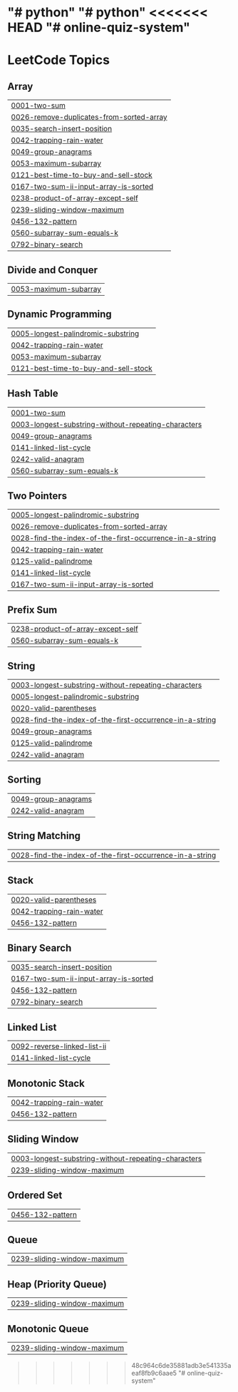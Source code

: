 "# python" 
"# python" 
<<<<<<< HEAD
"# online-quiz-system" 
=======

<!---LeetCode Topics Start-->
# LeetCode Topics
## Array
|  |
| ------- |
| [0001-two-sum](https://github.com/SrimanthBaratam/python/tree/master/0001-two-sum) |
| [0026-remove-duplicates-from-sorted-array](https://github.com/SrimanthBaratam/python/tree/master/0026-remove-duplicates-from-sorted-array) |
| [0035-search-insert-position](https://github.com/SrimanthBaratam/python/tree/master/0035-search-insert-position) |
| [0042-trapping-rain-water](https://github.com/SrimanthBaratam/python/tree/master/0042-trapping-rain-water) |
| [0049-group-anagrams](https://github.com/SrimanthBaratam/python/tree/master/0049-group-anagrams) |
| [0053-maximum-subarray](https://github.com/SrimanthBaratam/python/tree/master/0053-maximum-subarray) |
| [0121-best-time-to-buy-and-sell-stock](https://github.com/SrimanthBaratam/python/tree/master/0121-best-time-to-buy-and-sell-stock) |
| [0167-two-sum-ii-input-array-is-sorted](https://github.com/SrimanthBaratam/python/tree/master/0167-two-sum-ii-input-array-is-sorted) |
| [0238-product-of-array-except-self](https://github.com/SrimanthBaratam/python/tree/master/0238-product-of-array-except-self) |
| [0239-sliding-window-maximum](https://github.com/SrimanthBaratam/python/tree/master/0239-sliding-window-maximum) |
| [0456-132-pattern](https://github.com/SrimanthBaratam/python/tree/master/0456-132-pattern) |
| [0560-subarray-sum-equals-k](https://github.com/SrimanthBaratam/python/tree/master/0560-subarray-sum-equals-k) |
| [0792-binary-search](https://github.com/SrimanthBaratam/python/tree/master/0792-binary-search) |
## Divide and Conquer
|  |
| ------- |
| [0053-maximum-subarray](https://github.com/SrimanthBaratam/python/tree/master/0053-maximum-subarray) |
## Dynamic Programming
|  |
| ------- |
| [0005-longest-palindromic-substring](https://github.com/SrimanthBaratam/python/tree/master/0005-longest-palindromic-substring) |
| [0042-trapping-rain-water](https://github.com/SrimanthBaratam/python/tree/master/0042-trapping-rain-water) |
| [0053-maximum-subarray](https://github.com/SrimanthBaratam/python/tree/master/0053-maximum-subarray) |
| [0121-best-time-to-buy-and-sell-stock](https://github.com/SrimanthBaratam/python/tree/master/0121-best-time-to-buy-and-sell-stock) |
## Hash Table
|  |
| ------- |
| [0001-two-sum](https://github.com/SrimanthBaratam/python/tree/master/0001-two-sum) |
| [0003-longest-substring-without-repeating-characters](https://github.com/SrimanthBaratam/python/tree/master/0003-longest-substring-without-repeating-characters) |
| [0049-group-anagrams](https://github.com/SrimanthBaratam/python/tree/master/0049-group-anagrams) |
| [0141-linked-list-cycle](https://github.com/SrimanthBaratam/python/tree/master/0141-linked-list-cycle) |
| [0242-valid-anagram](https://github.com/SrimanthBaratam/python/tree/master/0242-valid-anagram) |
| [0560-subarray-sum-equals-k](https://github.com/SrimanthBaratam/python/tree/master/0560-subarray-sum-equals-k) |
## Two Pointers
|  |
| ------- |
| [0005-longest-palindromic-substring](https://github.com/SrimanthBaratam/python/tree/master/0005-longest-palindromic-substring) |
| [0026-remove-duplicates-from-sorted-array](https://github.com/SrimanthBaratam/python/tree/master/0026-remove-duplicates-from-sorted-array) |
| [0028-find-the-index-of-the-first-occurrence-in-a-string](https://github.com/SrimanthBaratam/python/tree/master/0028-find-the-index-of-the-first-occurrence-in-a-string) |
| [0042-trapping-rain-water](https://github.com/SrimanthBaratam/python/tree/master/0042-trapping-rain-water) |
| [0125-valid-palindrome](https://github.com/SrimanthBaratam/python/tree/master/0125-valid-palindrome) |
| [0141-linked-list-cycle](https://github.com/SrimanthBaratam/python/tree/master/0141-linked-list-cycle) |
| [0167-two-sum-ii-input-array-is-sorted](https://github.com/SrimanthBaratam/python/tree/master/0167-two-sum-ii-input-array-is-sorted) |
## Prefix Sum
|  |
| ------- |
| [0238-product-of-array-except-self](https://github.com/SrimanthBaratam/python/tree/master/0238-product-of-array-except-self) |
| [0560-subarray-sum-equals-k](https://github.com/SrimanthBaratam/python/tree/master/0560-subarray-sum-equals-k) |
## String
|  |
| ------- |
| [0003-longest-substring-without-repeating-characters](https://github.com/SrimanthBaratam/python/tree/master/0003-longest-substring-without-repeating-characters) |
| [0005-longest-palindromic-substring](https://github.com/SrimanthBaratam/python/tree/master/0005-longest-palindromic-substring) |
| [0020-valid-parentheses](https://github.com/SrimanthBaratam/python/tree/master/0020-valid-parentheses) |
| [0028-find-the-index-of-the-first-occurrence-in-a-string](https://github.com/SrimanthBaratam/python/tree/master/0028-find-the-index-of-the-first-occurrence-in-a-string) |
| [0049-group-anagrams](https://github.com/SrimanthBaratam/python/tree/master/0049-group-anagrams) |
| [0125-valid-palindrome](https://github.com/SrimanthBaratam/python/tree/master/0125-valid-palindrome) |
| [0242-valid-anagram](https://github.com/SrimanthBaratam/python/tree/master/0242-valid-anagram) |
## Sorting
|  |
| ------- |
| [0049-group-anagrams](https://github.com/SrimanthBaratam/python/tree/master/0049-group-anagrams) |
| [0242-valid-anagram](https://github.com/SrimanthBaratam/python/tree/master/0242-valid-anagram) |
## String Matching
|  |
| ------- |
| [0028-find-the-index-of-the-first-occurrence-in-a-string](https://github.com/SrimanthBaratam/python/tree/master/0028-find-the-index-of-the-first-occurrence-in-a-string) |
## Stack
|  |
| ------- |
| [0020-valid-parentheses](https://github.com/SrimanthBaratam/python/tree/master/0020-valid-parentheses) |
| [0042-trapping-rain-water](https://github.com/SrimanthBaratam/python/tree/master/0042-trapping-rain-water) |
| [0456-132-pattern](https://github.com/SrimanthBaratam/python/tree/master/0456-132-pattern) |
## Binary Search
|  |
| ------- |
| [0035-search-insert-position](https://github.com/SrimanthBaratam/python/tree/master/0035-search-insert-position) |
| [0167-two-sum-ii-input-array-is-sorted](https://github.com/SrimanthBaratam/python/tree/master/0167-two-sum-ii-input-array-is-sorted) |
| [0456-132-pattern](https://github.com/SrimanthBaratam/python/tree/master/0456-132-pattern) |
| [0792-binary-search](https://github.com/SrimanthBaratam/python/tree/master/0792-binary-search) |
## Linked List
|  |
| ------- |
| [0092-reverse-linked-list-ii](https://github.com/SrimanthBaratam/python/tree/master/0092-reverse-linked-list-ii) |
| [0141-linked-list-cycle](https://github.com/SrimanthBaratam/python/tree/master/0141-linked-list-cycle) |
## Monotonic Stack
|  |
| ------- |
| [0042-trapping-rain-water](https://github.com/SrimanthBaratam/python/tree/master/0042-trapping-rain-water) |
| [0456-132-pattern](https://github.com/SrimanthBaratam/python/tree/master/0456-132-pattern) |
## Sliding Window
|  |
| ------- |
| [0003-longest-substring-without-repeating-characters](https://github.com/SrimanthBaratam/python/tree/master/0003-longest-substring-without-repeating-characters) |
| [0239-sliding-window-maximum](https://github.com/SrimanthBaratam/python/tree/master/0239-sliding-window-maximum) |
## Ordered Set
|  |
| ------- |
| [0456-132-pattern](https://github.com/SrimanthBaratam/python/tree/master/0456-132-pattern) |
## Queue
|  |
| ------- |
| [0239-sliding-window-maximum](https://github.com/SrimanthBaratam/python/tree/master/0239-sliding-window-maximum) |
## Heap (Priority Queue)
|  |
| ------- |
| [0239-sliding-window-maximum](https://github.com/SrimanthBaratam/python/tree/master/0239-sliding-window-maximum) |
## Monotonic Queue
|  |
| ------- |
| [0239-sliding-window-maximum](https://github.com/SrimanthBaratam/python/tree/master/0239-sliding-window-maximum) |
<!---LeetCode Topics End-->
>>>>>>> 48c964c6de35881adb3e541335aeaf8fb9c6aae5
"# online-quiz-system" 
